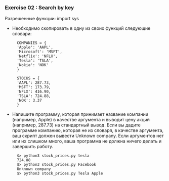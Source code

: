 ### Exercise 02 : Search by key

Разрешенные функции: import sys

* Необходимо скопировать в одну из своих функций следующие словари:

        COMPANIES = {
        'Apple': 'AAPL',
        'Microsoft': 'MSFT',
        'Netflix': 'NFLX',
        'Tesla': 'TSLA',
        'Nokia': 'NOK'
        }

        STOCKS = {
        'AAPL': 287.73,
        'MSFT': 173.79,
        'NFLX': 416.90,
        'TSLA': 724.88,
        'NOK': 3.37
        }

* Напишите программу, которая принимает название компании (например, Apple) в качестве аргумента и выводит цену акций (например, 287.73) на стандартный вывод. Если вы дадите программе компанию, которая не из словаря, в качестве аргумента, ваш
скрипт должен вывести Unknown company. Если аргументов нет или их слишком много, ваша программа не должна ничего делать и завершить работу.

        $> python3 stock_prices.py tesla
        724.88
        $> python3 stock_prices.py Facebook
        Unknown company
        $> python3 stock_prices.py Tesla Apple